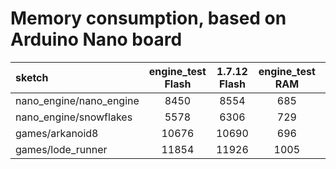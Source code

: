 # Memory consumption, based on Arduino Nano board

| **sketch** | **engine_test Flash** | **1.7.12 Flash** | **engine_test RAM** | **1.7.12 RAM** |
| :-------- |:---:|:---:|:---:|:---------|
| nano_engine/nano_engine | 8450 | 8554 | 685 | 689 |
| nano_engine/snowflakes | 5578 | 6306 | 729 | 814 |
| games/arkanoid8 | 10676 | 10690 | 696 | 704 |
| games/lode_runner | 11854 | 11926 | 1005  | 1013 |

